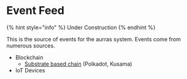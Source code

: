# Event Feed

{% hint style="info" %}
Under Construction
{% endhint %}

This is the source of events for the aurras system. Events come from numerous sources.

* Blockchain
  * [Substrate based chain](event-feed-substrate/) \(Polkadot, Kusama\)
* IoT Devices

